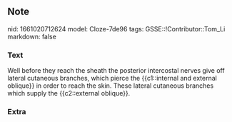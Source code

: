 ## Note
nid: 1661020712624
model: Cloze-7de96
tags: GSSE::!Contributor::Tom_Li
markdown: false

### Text
<div>
  Well before they reach the sheath the posterior intercostal
  nerves give off lateral cutaneous branches, which pierce the
  {{c1::internal and external oblique}} in order to reach the skin.
  These lateral cutaneous branches which supply the {{c2::external
  oblique}}.
</div>

### Extra

